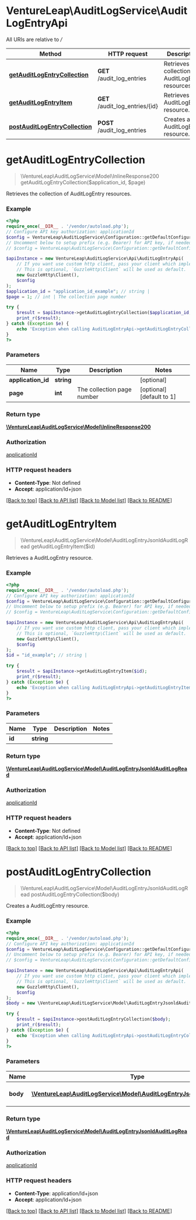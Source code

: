 # VentureLeap\AuditLogService\AuditLogEntryApi

All URIs are relative to */*

Method | HTTP request | Description
------------- | ------------- | -------------
[**getAuditLogEntryCollection**](AuditLogEntryApi.md#getauditlogentrycollection) | **GET** /audit_log_entries | Retrieves the collection of AuditLogEntry resources.
[**getAuditLogEntryItem**](AuditLogEntryApi.md#getauditlogentryitem) | **GET** /audit_log_entries/{id} | Retrieves a AuditLogEntry resource.
[**postAuditLogEntryCollection**](AuditLogEntryApi.md#postauditlogentrycollection) | **POST** /audit_log_entries | Creates a AuditLogEntry resource.

# **getAuditLogEntryCollection**
> \VentureLeap\AuditLogService\Model\InlineResponse200 getAuditLogEntryCollection($application_id, $page)

Retrieves the collection of AuditLogEntry resources.

### Example
```php
<?php
require_once(__DIR__ . '/vendor/autoload.php');
// Configure API key authorization: applicationId
$config = VentureLeap\AuditLogService\Configuration::getDefaultConfiguration()->setApiKey('ApplicationId', 'YOUR_API_KEY');
// Uncomment below to setup prefix (e.g. Bearer) for API key, if needed
// $config = VentureLeap\AuditLogService\Configuration::getDefaultConfiguration()->setApiKeyPrefix('ApplicationId', 'Bearer');

$apiInstance = new VentureLeap\AuditLogService\Api\AuditLogEntryApi(
    // If you want use custom http client, pass your client which implements `GuzzleHttp\ClientInterface`.
    // This is optional, `GuzzleHttp\Client` will be used as default.
    new GuzzleHttp\Client(),
    $config
);
$application_id = "application_id_example"; // string | 
$page = 1; // int | The collection page number

try {
    $result = $apiInstance->getAuditLogEntryCollection($application_id, $page);
    print_r($result);
} catch (Exception $e) {
    echo 'Exception when calling AuditLogEntryApi->getAuditLogEntryCollection: ', $e->getMessage(), PHP_EOL;
}
?>
```

### Parameters

Name | Type | Description  | Notes
------------- | ------------- | ------------- | -------------
 **application_id** | **string**|  | [optional]
 **page** | **int**| The collection page number | [optional] [default to 1]

### Return type

[**\VentureLeap\AuditLogService\Model\InlineResponse200**](../Model/InlineResponse200.md)

### Authorization

[applicationId](../../README.md#applicationId)

### HTTP request headers

 - **Content-Type**: Not defined
 - **Accept**: application/ld+json

[[Back to top]](#) [[Back to API list]](../../README.md#documentation-for-api-endpoints) [[Back to Model list]](../../README.md#documentation-for-models) [[Back to README]](../../README.md)

# **getAuditLogEntryItem**
> \VentureLeap\AuditLogService\Model\AuditLogEntryJsonldAuditLogRead getAuditLogEntryItem($id)

Retrieves a AuditLogEntry resource.

### Example
```php
<?php
require_once(__DIR__ . '/vendor/autoload.php');
// Configure API key authorization: applicationId
$config = VentureLeap\AuditLogService\Configuration::getDefaultConfiguration()->setApiKey('ApplicationId', 'YOUR_API_KEY');
// Uncomment below to setup prefix (e.g. Bearer) for API key, if needed
// $config = VentureLeap\AuditLogService\Configuration::getDefaultConfiguration()->setApiKeyPrefix('ApplicationId', 'Bearer');

$apiInstance = new VentureLeap\AuditLogService\Api\AuditLogEntryApi(
    // If you want use custom http client, pass your client which implements `GuzzleHttp\ClientInterface`.
    // This is optional, `GuzzleHttp\Client` will be used as default.
    new GuzzleHttp\Client(),
    $config
);
$id = "id_example"; // string | 

try {
    $result = $apiInstance->getAuditLogEntryItem($id);
    print_r($result);
} catch (Exception $e) {
    echo 'Exception when calling AuditLogEntryApi->getAuditLogEntryItem: ', $e->getMessage(), PHP_EOL;
}
?>
```

### Parameters

Name | Type | Description  | Notes
------------- | ------------- | ------------- | -------------
 **id** | **string**|  |

### Return type

[**\VentureLeap\AuditLogService\Model\AuditLogEntryJsonldAuditLogRead**](../Model/AuditLogEntryJsonldAuditLogRead.md)

### Authorization

[applicationId](../../README.md#applicationId)

### HTTP request headers

 - **Content-Type**: Not defined
 - **Accept**: application/ld+json

[[Back to top]](#) [[Back to API list]](../../README.md#documentation-for-api-endpoints) [[Back to Model list]](../../README.md#documentation-for-models) [[Back to README]](../../README.md)

# **postAuditLogEntryCollection**
> \VentureLeap\AuditLogService\Model\AuditLogEntryJsonldAuditLogRead postAuditLogEntryCollection($body)

Creates a AuditLogEntry resource.

### Example
```php
<?php
require_once(__DIR__ . '/vendor/autoload.php');
// Configure API key authorization: applicationId
$config = VentureLeap\AuditLogService\Configuration::getDefaultConfiguration()->setApiKey('ApplicationId', 'YOUR_API_KEY');
// Uncomment below to setup prefix (e.g. Bearer) for API key, if needed
// $config = VentureLeap\AuditLogService\Configuration::getDefaultConfiguration()->setApiKeyPrefix('ApplicationId', 'Bearer');

$apiInstance = new VentureLeap\AuditLogService\Api\AuditLogEntryApi(
    // If you want use custom http client, pass your client which implements `GuzzleHttp\ClientInterface`.
    // This is optional, `GuzzleHttp\Client` will be used as default.
    new GuzzleHttp\Client(),
    $config
);
$body = new \VentureLeap\AuditLogService\Model\AuditLogEntryJsonldAuditLogWrite(); // \VentureLeap\AuditLogService\Model\AuditLogEntryJsonldAuditLogWrite | The new AuditLogEntry resource

try {
    $result = $apiInstance->postAuditLogEntryCollection($body);
    print_r($result);
} catch (Exception $e) {
    echo 'Exception when calling AuditLogEntryApi->postAuditLogEntryCollection: ', $e->getMessage(), PHP_EOL;
}
?>
```

### Parameters

Name | Type | Description  | Notes
------------- | ------------- | ------------- | -------------
 **body** | [**\VentureLeap\AuditLogService\Model\AuditLogEntryJsonldAuditLogWrite**](../Model/AuditLogEntryJsonldAuditLogWrite.md)| The new AuditLogEntry resource | [optional]

### Return type

[**\VentureLeap\AuditLogService\Model\AuditLogEntryJsonldAuditLogRead**](../Model/AuditLogEntryJsonldAuditLogRead.md)

### Authorization

[applicationId](../../README.md#applicationId)

### HTTP request headers

 - **Content-Type**: application/ld+json
 - **Accept**: application/ld+json

[[Back to top]](#) [[Back to API list]](../../README.md#documentation-for-api-endpoints) [[Back to Model list]](../../README.md#documentation-for-models) [[Back to README]](../../README.md)


